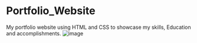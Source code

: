 # Portfolio_Website
My portfolio website using HTML and CSS to showcase my skills, Education and accomplishments.
![image](https://github.com/user-attachments/assets/8bff375a-3f65-4552-8643-4ddfd09be0d6)
